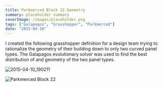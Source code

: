 ```yaml
---
title: Parkmerced Block 22 Geometry
summary: placeholder summary
coverImage: /images/placeholder.png
tags: ["Galapagos", "Grasshopper", "Parkmerced"]
date: "2015-04-10"
---
```


I created the following grasshopper definition for a design team trying to rationalize the geometry of their building down to only two curved panel types. The Galapagos evolutionary solver was used to find the best distribution of and geometry of the two panel types.

![2015-04-10_190211](2015-04-10_190211.png)

![Parkmerced Block 22](http://www.ericanastas.com/wp-content/uploads/2015/04/Parkmerced-Block-22.png)
